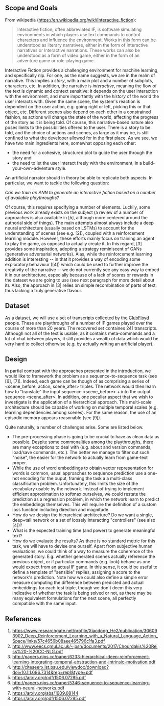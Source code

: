 ## Scope and Goals
From wikipedia (https://en.wikipedia.org/wiki/Interactive_fiction):

> Interactive fiction, often abbreviated IF, is software simulating environments in which players use text commands to control characters and influence the environment. Works in this form can be understood as literary narratives, either in the form of Interactive narratives or Interactive narrations. These works can also be understood as a form of video game, either in the form of an adventure game or role-playing game.

Interactive Fiction provides a challenging environment for machine learning, and specifically nlp. 
For one, as the name suggests, we are in the realm of narrative. This implies a _story_, with a main plot and a number of subplots, characters, etc.
In addition, the narrative is _interactive_, meaning the flow of the text is dynamic and context sensitive: it depends on the user interaction with the environment,
and more importantly with the _history_ of the world the user interacts with. Given the same scene, the system's reaction
is dependent on the user action, e.g. going right or left, picking this or that object, etc. Different scenes also depend on each other in a constrained fashion,
as actions will change the state of the world, affecting the progress of the story as it is being told.
Of course, this narrative-based nature also poses limits to the possibilities offered to the user. There is a story to be told, and
the choice of actions and scenes, as large as it may be, is still confined to what the developer allowed for in the first place.
As we see, we have two main ingredients here, somewhat opposing each other:

* the need for a cohesive, structured plot to guide the user through the story and 
* the need to let the user interact freely with the environment, in a build-your-own-adventure style. 

An artificial narrator should in theory be able to replicate both aspects. In particular, we want to tackle the following question:

_Can we train an ANN to generate an interactive fiction based on a number of available playthroughs?_

Of course, this requires specifying a number of elements. Luckily, some previous work already exists on the subject (a review of a number of approaches is also available in [5],
although more centered around the authorial side of things).
The main attempts almost always include a deep neural architecture (usually based on LSTMs) to account for the understanding of scenes (see e.g. [2]), coupled with a reinforcement learning module. However, these efforts mainly focus on training an agent to play the game, as opposed to actually create it. In this regard, [3] provides some inspiration, adopting a strategy reminiscent of GANs (generative adversarial networks). Alas, while the reinforcement learning addition is interesting -- in that it provides a way of encoding some exploratory behaviour ([4]) which could be used to further improve the creativity of the narrative -- we do not currently see any easy way to embed it in our architecture, especially because of a lack of scores or rewards in the dataset we are going to use (see next paragraph for more detail about it). Also, the approach in [3] relies on simple recombination of parts of text, thus lacking a truly generative flavour.

## Dataset
As a dataset, we will use a set of transcripts collected by the [ClubFloyd](http://www.allthingsjacq.com/interactive_fiction.html#clubfloyd) people. These are playthroughs of a number of IF games played over the course of more than 20 years. The recovered set containes 241 transcripts. Although not all of the text is usable, as it contains meta-commands and a lot of chat between players, it still provides a wealth of data which would be very hard to collect otherwise (e.g. by actually writing an artificial player).

## Design
In partial contrast with the approaches presented in the introduction, we would like to framework the problem as a sequence-to-sequence task (see [6], [7]). Indeed, each game can be though of as comprising a series of <scene_before, action, scene_after> triples. The network would then learn how to "translate" the input sequence <scene_before> + <action> into the output sequence <scene_after>. In addition, one peculiar aspect that we wish to investigate is the application of a hierarchical approach. This multi-scale architecture should be capable of working on multiple temporal scales (e.g. learning dependencies among scenes). For the same reason, the use of an episodic memory appears reasonable (see [9]).

Quite naturally, a number of challenges arise. Some are listed below.

* The pre-processing phase is going to be crucial to have as clean data as possible. Despite some commonalities among the playthroughs, there are many exceptions to deal with (e.g. about and version commands, load/save commands, etc.). The better we manage to filter out such "noise", the easier for the network to actually learn from game-text proper.
* While the use of word embeddings to obtain vector representation for words is common, usual approaches to sequence prediction use a one-hot encoding for the ouput, framing the task a a multi-class classification problem. Unfortunately, this limits the size of the vocabulary usable by the network. Instead of trying to implement efficient approximation to softmax ourselves, we could restate the prediction as a regression problem, in which the network learn to predict the embeddings themselves. This will require the definition of a custom loss function including direction and magnitude.
* How do we design the hierarchical architecture? Do we want a single, deep+tall network or a set of loosely interacting "controllers" (see also [4])?
* What is the expected training time (and power) to generate meaningful text?
* How do we evaluate the results? As there is no standard metric for this task, we will have to devise one ourself. Apart from subjective human evaluations, we could think of a way to measure the coherence of the generated story. E.g. whether generated scenes actually reference the previous object, or if particular commands (e.g. look) behave as one would expect from an actual IF game. In this sense, it could be useful to define a template of "sensible" replies, assigning a score to the network's prediction. Note how we could also define a simple error measure computing the difference between predicted and actual embeddings for each test triple, though we don't deem this very indicative of whether the task is being solved or not, as there may be many equivalent formulations for the next scene, all perfectly compatible with the same input.

## References
1. https://www.researchgate.net/profile/Xiaodong_He2/publication/306093902_Deep_Reinforcement_Learning_with_a_Natural_Language_Action_Space/links/57c4656b08aee465796c1fa3.pdf
1. http://www.eecs.qmul.ac.uk/~josh/documents/2017/Chourdakis%20Reiss%20-%20CC-NLG.pdf
1. http://papers.nips.cc/paper/6233-hierarchical-deep-reinforcement-learning-integrating-temporal-abstraction-and-intrinsic-motivation.pdf
1. http://citeseerx.ist.psu.edu/viewdoc/download?doi=10.1.1.696.7314&rep=rep1&type=pdf
1. https://arxiv.org/pdf/1506.07285.pdf
1. http://papers.nips.cc/paper/5346-sequence-to-sequence-learning-with-neural-networks.pdf
1. https://arxiv.org/abs/1609.08144
1. https://arxiv.org/pdf/1506.07285.pdf
